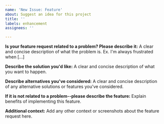 ```yaml
---
name: 'New Issue: Feature'
about: Suggest an idea for this project
title: ''
labels: enhancement
assignees: ''

---
```


**Is your feature request related to a problem? Please describe it:**
A clear and concise description of what the problem is. Ex. I'm always frustrated when [...]

**Describe the solution you'd like:**
A clear and concise description of what you want to happen.

**Describe alternatives you've considered:**
A clear and concise description of any alternative solutions or features you've considered.

**If it is not related to a problem--please describe the feature:**
Explain benefits of implementing this feature.

**Additional context:**
Add any other context or screenshots about the feature request here.
